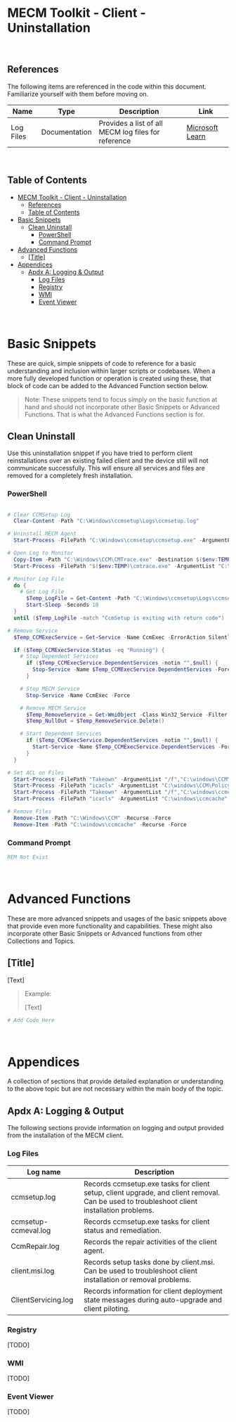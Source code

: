 # MECM Toolkit - Client - Uninstallation


<br>

## References

The following items are referenced in the code within this document. Familiarize yourself with them before moving on.

| Name                  | Type                        | Description                                                                                                       | Link |
|-----------------------|-----------------------------|-------------------------------------------------------------------------------------------------------------------|------|
| Log Files             | Documentation               | Provides a list of all MECM log files for reference                                                               | [Microsoft Learn](https://learn.microsoft.com/en-us/mem/configmgr/core/plan-design/hierarchy/log-files) |

<br>

## Table of Contents

- [MECM Toolkit - Client - Uninstallation](#mecm-toolkit---client---uninstallation)
  - [References](#references)
  - [Table of Contents](#table-of-contents)
- [Basic Snippets](#basic-snippets)
  - [Clean Uninstall](#clean-uninstall)
    - [PowerShell](#powershell)
    - [Command Prompt](#command-prompt)
- [Advanced Functions](#advanced-functions)
  - [\[Title\]](#title)
- [Appendices](#appendices)
  - [Apdx A: Logging \& Output](#apdx-a-logging--output)
    - [Log Files](#log-files)
    - [Registry](#registry)
    - [WMI](#wmi)
    - [Event Viewer](#event-viewer)

<br>

# Basic Snippets

These are quick, simple snippets of code to reference for a basic understanding and inclusion within larger scripts or codebases. When a more fully developed function or operation is created using these, that block of code can be added to the Advanced Function section below.

> Note: These snippets tend to focus simply on the basic function at hand and should not incorporate other Basic Snippets or Advanced Functions. That is what the Advanced Functions section is for.

## Clean Uninstall

Use this uninstallation snippet if you have tried to perform client reinstallations over an existing failed client and the device still will not communicate successfully. This will ensure all services and files are removed for a completely fresh installation.

### PowerShell

```powershell

# Clear CCMSetup Log
  Clear-Content -Path "C:\Windows\ccmsetup\Logs\ccmsetup.log"

# Uninstall MECM Agent
  Start-Process -FilePath "C:\Windows\ccmsetup\ccmsetup.exe" -ArgumentList "/uninstall"

# Open Log to Monitor
  Copy-Item -Path "C:\Windows\CCM\CMTrace.exe" -Destination $($env:TEMP)
  Start-Process -FilePath "$($env:TEMP)\cmtrace.exe" -ArgumentList "C:\Windows\ccmsetup\Logs\ccmsetup.log"

# Monitor Log File
  do {
    # Get Log File
      $Temp_LogFile = Get-Content -Path "C:\Windows\ccmsetup\Logs\ccmsetup.log"
      Start-Sleep -Seconds 10
  }
  until ($Temp_LogFile -match "CcmSetup is exiting with return code")

# Remove Service
  $Temp_CCMExecService = Get-Service -Name CcmExec -ErrorAction SilentlyContinue

  if ($Temp_CCMExecService.Status -eq "Running") {
    # Stop Dependent Services
      if ($Temp_CCMExecService.DependentServices -notin "",$null) {
        Stop-Service -Name $Temp_CCMExecService.DependentServices -Force -ErrorAction Stop
      }

    # Stop MECM Service
      Stop-Service -Name CcmExec -Force

    # Remove MECM Service
      $Temp_RemoveService = Get-WmiObject -Class Win32_Service -Filter "Name='CcmExec'"
      $Temp_NullOut = $Temp_RemoveService.Delete()

    # Start Dependent Services
      if ($Temp_CCMExecService.DependentServices -notin "",$null) {
        Start-Service -Name $Temp_CCMExecService.DependentServices -Force -ErrorAction Stop
      }
  }

# Set ACL on Files
  Start-Process -FilePath "Takeown" -ArgumentList "/f","C:\windows\CCM\PolicyBackup"
  Start-Process -FilePath "icacls" -ArgumentList "C:\windows\CCM\PolicyBackup","/grant","administrators:F"
  Start-Process -FilePath "Takeown" -ArgumentList "/f","C:\windows\ccmcache"
  Start-Process -FilePath "icacls" -ArgumentList "C:\windows\ccmcache","/grant","administrators:F"

# Remove Files
  Remove-Item -Path "C:\Windows\CCM" -Recurse -Force
  Remove-Item -Path "C:\windows\ccmcache" -Recurse -Force
```

### Command Prompt

```bat
REM Not Exist
```

<br>

# Advanced Functions

These are more advanced snippets and usages of the basic snippets above that provide even more functionality and capabilities. These might also incorporate other Basic Snippets or Advanced functions from other Collections and Topics.

## [Title]

[Text]

> Example:
>
> [Text]

```powershell
# Add Code Here
```

<br>

# Appendices

A collection of sections that provide detailed explanation or understanding to the above topic but are not necessary within the main body of the topic.

## Apdx A: Logging & Output

The following sections provide information on logging and output provided from the installation of the MECM client.

### Log Files

| Log name             | Description                                                                                                                                |
|----------------------|--------------------------------------------------------------------------------------------------------------------------------------------|
| ccmsetup.log         | Records ccmsetup.exe tasks for client setup, client upgrade, and client removal. Can be used to troubleshoot client installation problems. |
| ccmsetup-ccmeval.log | Records ccmsetup.exe tasks for client status and remediation.                                                                              |
| CcmRepair.log        | Records the repair activities of the client agent.                                                                                         |
| client.msi.log       | Records setup tasks done by client.msi. Can be used to troubleshoot client installation or removal problems.                               |
| ClientServicing.log  | Records information for client deployment state messages during auto-upgrade and client piloting.                                          |

### Registry

[TODO]

### WMI

[TODO]

### Event Viewer

[TODO]